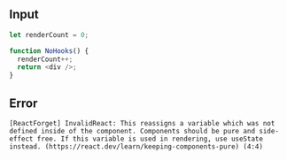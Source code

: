 
## Input

```javascript
let renderCount = 0;

function NoHooks() {
  renderCount++;
  return <div />;
}

```


## Error

```
[ReactForget] InvalidReact: This reassigns a variable which was not defined inside of the component. Components should be pure and side-effect free. If this variable is used in rendering, use useState instead. (https://react.dev/learn/keeping-components-pure) (4:4)
```
          
      